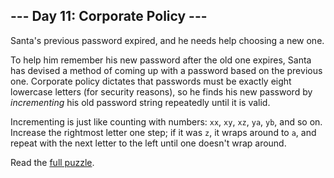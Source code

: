 ## --- Day 11: Corporate Policy ---
Santa's previous password expired, and he needs help choosing a new one.

To help him remember his new password after the old one expires, Santa has devised a method of coming up with a password based on the previous one.  Corporate policy dictates that passwords must be exactly eight lowercase letters (for security reasons), so he finds his new password by <em>incrementing</em> his old password string repeatedly until it is valid.

Incrementing is just like counting with numbers: <code>xx</code>, <code>xy</code>, <code>xz</code>, <code>ya</code>, <code>yb</code>, and so on. Increase the rightmost letter one step; if it was <code>z</code>, it wraps around to <code>a</code>, and repeat with the next letter to the left until one doesn't wrap around.

Read the [full puzzle](https://adventofcode.com/2015/day/11).
